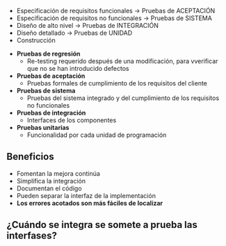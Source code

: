 * Especificación de requisitos funcionales -> Pruebas de ACEPTACIÓN
* Especificación de requisitos no funcionales -> Pruebas de SISTEMA
* Diseño de alto nivel -> Pruebas de INTEGRACIÓN
* Diseño detallado -> Pruebas de UNIDAD
* Construcción

- **Pruebas de regresión**
	- Re-testing requerido después de una modificación, para vverificar que no se han introducido defectos
- **Pruebas de aceptación**
	- Pruebas formales de cumplimiento de los requisitos del cliente
- **Pruebas de sistema**
	- Pruebas del sistema integrado y del cumplimiento de los requisitos no funcionales
- **Pruebas de integración**
	- Interfaces de los componentes
- **Pruebas unitarias**
	- Funcionalidad por cada unidad de programación
## Beneficios
- Fomentan la mejora continúa
- Simplifica la integración
- Documentan el código
- Pueden separar la interfaz de la implementación
- **Los errores acotados son más fáciles de localizar**
## ¿Cuándo se integra se somete a prueba las interfases?
